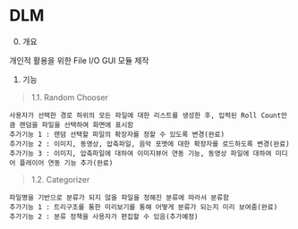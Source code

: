 # DLM

0. 개요

개인적 활용을 위한 File I/O GUI 모듈 제작

1. 기능

> 1.1. Random Chooser

	사용자가 선택한 경로 하위의 모든 파일에 대한 리스트를 생성한 후, 입력된 Roll Count만큼 랜덤을 파일을 선택하여 화면에 표시함
	추가기능 1 : 랜덤 선택할 파일의 확장자를 정할 수 있도록 변경(완료)
	추가기능 2 : 이미지, 동영상, 압축파일, 음악 포맷에 대한 확장자를 로드하도록 변경(완료)
	추가기능 3 : 이미지, 압축파일에 대하여 이미지뷰어 연동 기능, 동영상 파일에 대하여 미디어 플레이어 연동 기능 추가(완료)

> 1.2. Categorizer

	파일명을 기반으로 분류가 되지 않을 파일을 정해진 분류에 따라서 분류함
	추가기능 1 : 트리구조를 통한 미리보기를 통해 어떻게 분류가 되는지 미리 보여줌(완료)
	추가기능 2 : 분류 정책을 사용자가 편집할 수 있음(추가예정)